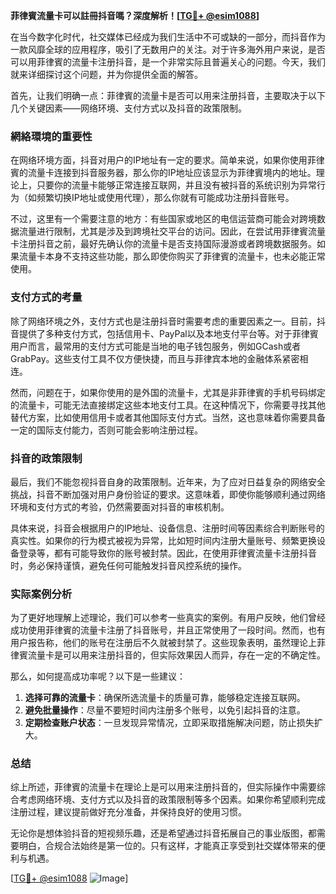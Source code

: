 **菲律賓流量卡可以註冊抖音嗎？深度解析！[[TG💪+ @esim1088](https://t.me/s/esim1088)]**

在当今数字化时代，社交媒体已经成为我们生活中不可或缺的一部分，而抖音作为一款风靡全球的应用程序，吸引了无数用户的关注。对于许多海外用户来说，是否可以用菲律賓的流量卡注册抖音，是一个非常实际且普遍关心的问题。今天，我们就来详细探讨这个问题，并为你提供全面的解答。

首先，让我们明确一点：菲律賓的流量卡是否可以用来注册抖音，主要取决于以下几个关键因素——网络环境、支付方式以及抖音的政策限制。

### 網絡環境的重要性

在网络环境方面，抖音对用户的IP地址有一定的要求。简单来说，如果你使用菲律賓的流量卡连接到抖音服务器，那么你的IP地址应该显示为菲律賓境内的地址。理论上，只要你的流量卡能够正常连接互联网，并且没有被抖音的系统识别为异常行为（如频繁切换IP地址或使用代理），那么你就有可能成功注册抖音账号。

不过，这里有一个需要注意的地方：有些国家或地区的电信运营商可能会对跨境数据流量进行限制，尤其是涉及到跨境社交平台的访问。因此，在尝试用菲律賓流量卡注册抖音之前，最好先确认你的流量卡是否支持国际漫游或者跨境数据服务。如果流量卡本身不支持这些功能，那么即使你购买了菲律賓的流量卡，也未必能正常使用。

### 支付方式的考量

除了网络环境之外，支付方式也是注册抖音时需要考虑的重要因素之一。目前，抖音提供了多种支付方式，包括信用卡、PayPal以及本地支付平台等。对于菲律賓用户而言，最常用的支付方式可能是当地的电子钱包服务，例如GCash或者GrabPay。这些支付工具不仅方便快捷，而且与菲律宾本地的金融体系紧密相连。

然而，问题在于，如果你使用的是外国的流量卡，尤其是非菲律賓的手机号码绑定的流量卡，可能无法直接绑定这些本地支付工具。在这种情况下，你需要寻找其他替代方案，比如使用信用卡或者其他国际支付方式。当然，这也意味着你需要具备一定的国际支付能力，否则可能会影响注册过程。

### 抖音的政策限制

最后，我们不能忽视抖音自身的政策限制。近年来，为了应对日益复杂的网络安全挑战，抖音不断加强对用户身份验证的要求。这意味着，即使你能够顺利通过网络环境和支付方式的考验，仍然需要面对抖音的审核机制。

具体来说，抖音会根据用户的IP地址、设备信息、注册时间等因素综合判断账号的真实性。如果你的行为模式被视为异常，比如短时间内注册大量账号、频繁更换设备登录等，都有可能导致你的账号被封禁。因此，在使用菲律賓流量卡注册抖音时，务必保持谨慎，避免任何可能触发抖音风控系统的操作。

### 实际案例分析

为了更好地理解上述理论，我们可以参考一些真实的案例。有用户反映，他们曾经成功使用菲律賓的流量卡注册了抖音账号，并且正常使用了一段时间。然而，也有用户报告称，他们的账号在注册后不久就被封禁了。这些现象表明，虽然理论上菲律賓流量卡是可以用来注册抖音的，但实际效果因人而异，存在一定的不确定性。

那么，如何提高成功率呢？以下是一些建议：

1. **选择可靠的流量卡**：确保所选流量卡的质量可靠，能够稳定连接互联网。
2. **避免批量操作**：尽量不要短时间内注册多个账号，以免引起抖音的注意。
3. **定期检查账户状态**：一旦发现异常情况，立即采取措施解决问题，防止损失扩大。

### 总结

综上所述，菲律賓的流量卡在理论上是可以用来注册抖音的，但实际操作中需要综合考虑网络环境、支付方式以及抖音的政策限制等多个因素。如果你希望顺利完成注册过程，建议提前做好充分准备，并保持良好的使用习惯。

无论你是想体验抖音的短视频乐趣，还是希望通过抖音拓展自己的事业版图，都需要明白，合规合法始终是第一位的。只有这样，才能真正享受到社交媒体带来的便利与机遇。

[[TG💪+ @esim1088](https://t.me/s/esim1088) ![Image](https://i.postimg.cc/4NQfJmqS/Snipaste-2025-05-13-00-14-12.png)]